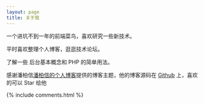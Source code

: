 ```yaml
---
layout: page
title: 关于我 
---
```


一个进坑不到一年的前端菜鸟，喜欢研究一些新技术。
<p>
平时喜欢整理个人博客，逛逛技术论坛。
<p>
了解一些 后台基本概念和 PHP 的简单用法。

<p> 

感谢潘柏信<a target="_blank" href='http://baixin.io/'>潘柏信的个人博客</a>提供的博客主题，他的博客源码在 <a target="_blank" href='https://github.com/leopardpan/leopardpan.github.io/'>Github</a> 上，喜欢的可以 Star 给他

{% include comments.html %}



